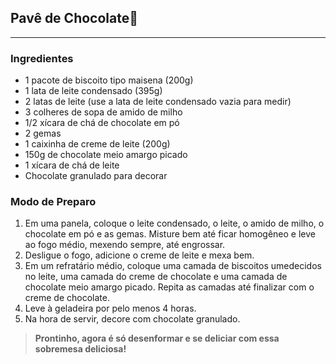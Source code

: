 ## **Pavê** de Chocolate:chocolate_bar:

---

### **Ingredientes**

- 1 pacote de biscoito tipo maisena (200g)
- 1 lata de leite condensado (395g)
- 2 latas de leite (use a lata de leite condensado vazia para medir)
- 3 colheres de sopa de amido de milho
- 1/2 xícara de chá de chocolate em pó
- 2 gemas
- 1 caixinha de creme de leite (200g)
- 150g de chocolate meio amargo picado
- 1 xícara de chá de leite
- Chocolate granulado para decorar

### **Modo de Preparo**

1. Em uma panela, coloque o leite condensado, o leite, o amido de milho, o chocolate em pó e as gemas. Misture bem até ficar homogêneo e leve ao fogo médio, mexendo sempre, até engrossar.
2. Desligue o fogo, adicione o creme de leite e mexa bem.
3. Em um refratário médio, coloque uma camada de biscoitos umedecidos no leite, uma camada do creme de chocolate e uma camada de chocolate meio amargo picado. Repita as camadas até finalizar com o creme de chocolate.
4. Leve à geladeira por pelo menos 4 horas.
5. Na hora de servir, decore com chocolate granulado.

> **Prontinho, agora é só desenformar e se deliciar com essa sobremesa deliciosa!**